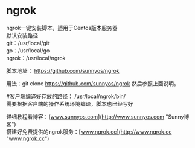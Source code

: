 # ngrok
ngrok一键安装脚本，适用于Centos版本服务器  
默认安装路径  
git：/usr/local/git  
go：/usr/local/go  
ngrok：/usr/local/ngrok  

脚本地址：
https://github.com/sunnyos/ngrok

用法：git clone https://github.com/sunnyos/ngrok
然后参照上面说明。

#客户端编译好存放的路径：
	/usr/local/ngrok/bin/  
需要根据客户端的操作系统环境编译，脚本也已经写好

详细教程看博客：[www.sunnyos.com](http://www.sunnyos.com "Sunny博客")  
搭建好免费提供的ngrok服务：[www.ngrok.cc](http://www.ngrok.cc "www.ngrok.cc")  
